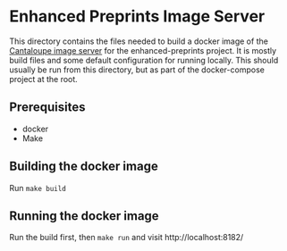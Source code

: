 # Enhanced Preprints Image Server

This directory contains the files needed to build a docker image of the
[Cantaloupe image server](https://cantaloupe-project.github.io/) for the enhanced-preprints project. It is mostly build
files and some default configuration for running locally. This should usually be run from this directory, but as part of the
docker-compose project at the root.

## Prerequisites

- docker
- Make

## Building the docker image

Run `make build`

## Running the docker image

Run the build first, then `make run` and visit http://localhost:8182/
